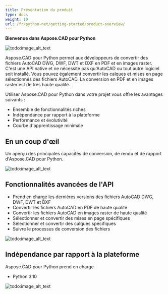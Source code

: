 ```yaml
---
title: Présentation du produit
type: docs
weight: 10
url: /fr/python-net/getting-started/product-overview/
---
```


**Bienvenue dans Aspose.CAD pour Python**

![todo:image_alt_text](/cad/_assets/python-net/product-overview_1.png)

Aspose.CAD pour Python permet aux développeurs de convertir des fichiers AutoCAD DWG, DWF, DWT et DXF en PDF et en images raster. C'est une API native et ne nécessite pas qu'AutoCAD ou tout autre logiciel soit installé. Vous pouvez également convertir les calques et mises en page sélectionnés des fichiers AutoCAD. La conversion en PDF et en images raster est de très haute qualité.

Utiliser Aspose.CAD pour Python dans votre projet vous offre les avantages suivants :

- Ensemble de fonctionnalités riches
- Indépendance par rapport à la plateforme
- Performance et évolutivité
- Courbe d'apprentissage minimale




## **En un coup d'œil**
Un aperçu des principales capacités de conversion, de rendu et de rapport d'Aspose.CAD pour Python.

![todo:image_alt_text](/cad/_assets/python-net/product-overview_2.png)
## **Fonctionnalités avancées de l'API**
- Prend en charge les dernières versions des fichiers AutoCAD DWG, DWF, DWT et DXF
- Convertir les fichiers AutoCAD en PDF de haute qualité
- Convertir les fichiers AutoCAD en images raster de haute qualité
- Sélectionner et convertir des mises en page spécifiques
- Sélectionner et convertir des calques spécifiques
- Suivre le processus de conversion des fichiers

![todo:image_alt_text](/cad/_assets/python-net/product-overview_3.png)

## **Indépendance par rapport à la plateforme**
Aspose.CAD pour Python prend en charge

- Python 3.10

![todo:image_alt_text](/cad/_assets/python-net/product-overview_4.png)

